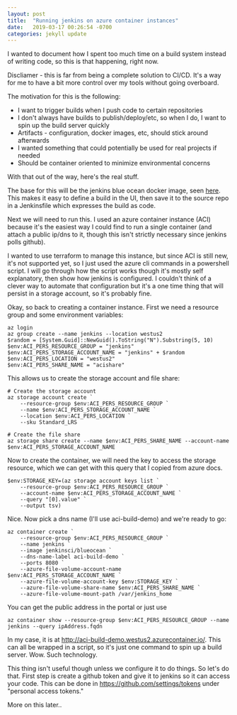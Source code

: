 ```yaml
---
layout: post
title:  "Running jenkins on azure container instances"
date:   2019-03-17 00:26:54 -0700
categories: jekyll update
---
```

I wanted to document how I spent too much time on a build system instead of writing code, so this is that happening, right now.

Discliamer - this is far from being a complete solution to CI/CD. It's a way for me to have a bit more control over my tools without going overboard.

The motivation for this is the following:
* I want to trigger builds when I push code to certain repositories
* I don't always have builds to publish/deploy/etc, so when I do, I want to spin up the build server quickly
* Artifacts - configuration, docker images, etc, should stick around afterwards
* I wanted something that could potentially be used for real projects if needed
* Should be container oriented to minimize environmental concerns

With that out of the way, here's the real stuff.

The base for this will be the jenkins blue ocean docker image, seen [here](https://hub.docker.com/r/jenkinsci/blueocean/).
This makes it easy to define a build in the UI, then save it to the source repo in a Jenkinsfile which expresses the build as code. 

Next we will need to run this. I used an azure container instance (ACI) because it's the easiest way I could find to run a single container (and attach a public ip/dns to it, though this isn't strictly necessary since jenkins polls github).

I wanted to use terraform to manage this instance, but since ACI is still new, it's not supported yet, so I just used the azure cli commands in a powershell script. I will go through how the script works though it's mostly self explanatory, then show how jenkins is configured. I couldn't think of a clever way to automate that configuration but it's a one time thing that will persist in a storage account, so it's probably fine.

Okay, so back to creating a container instance. First we need a resource group and some environment variables:
```
az login
az group create --name jenkins --location westus2
$random = [System.Guid]::NewGuid().ToString("N").Substring(5, 10)
$env:ACI_PERS_RESOURCE_GROUP = "jenkins"
$env:ACI_PERS_STORAGE_ACCOUNT_NAME = "jenkins" + $random
$env:ACI_PERS_LOCATION = "westus2"
$env:ACI_PERS_SHARE_NAME = "acishare"
```
This allows us to create the storage account and file share:

```
# Create the storage account
az storage account create `
    --resource-group $env:ACI_PERS_RESOURCE_GROUP `
    --name $env:ACI_PERS_STORAGE_ACCOUNT_NAME `
    --location $env:ACI_PERS_LOCATION `
    --sku Standard_LRS

# Create the file share
az storage share create --name $env:ACI_PERS_SHARE_NAME --account-name $env:ACI_PERS_STORAGE_ACCOUNT_NAME
```

Now to create the container, we will need the key to access the storage resource, which we can get with this query that I copied from azure docs.

```
$env:STORAGE_KEY=(az storage account keys list `
    --resource-group $env:ACI_PERS_RESOURCE_GROUP `
    --account-name $env:ACI_PERS_STORAGE_ACCOUNT_NAME `
    --query "[0].value" `
    --output tsv)
```

Nice. Now pick a dns name (I'll use aci-build-demo) and we're ready to go:

```
az container create `
    --resource-group $env:ACI_PERS_RESOURCE_GROUP `
    --name jenkins `
    --image jenkinsci/blueocean `
    --dns-name-label aci-build-demo `
    --ports 8080 `
    --azure-file-volume-account-name $env:ACI_PERS_STORAGE_ACCOUNT_NAME `
    --azure-file-volume-account-key $env:STORAGE_KEY `
    --azure-file-volume-share-name $env:ACI_PERS_SHARE_NAME `
    --azure-file-volume-mount-path /var/jenkins_home
```
You can get the public address in the portal or just use

```
az container show --resource-group $env:ACI_PERS_RESOURCE_GROUP --name jenkins --query ipAddress.fqdn
```

In my case, it is at http://aci-build-demo.westus2.azurecontainer.io/. This can all be wrapped in a script, so it's just one command to spin up a build server. Wow. Such technology.

This thing isn't useful though unless we configure it to do things. So let's do that. First step is create a github token and give it to jenkins so it can access your code. This can be done in https://github.com/settings/tokens under "personal access tokens."

More on this later..


